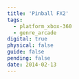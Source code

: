 ```yaml
---
title: 'Pinball FX2'
tags:
  - platform_xbox-360
  - genre_arcade
digital: true
physical: false
guide: false
pending: false
date: 2014-02-13
---
```

